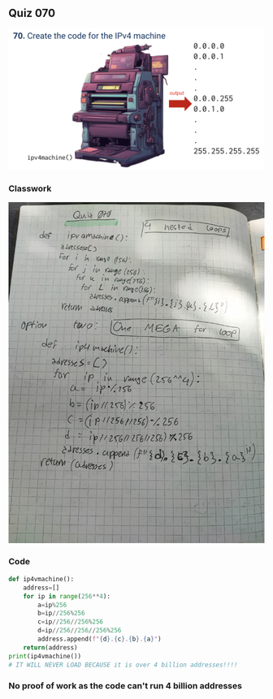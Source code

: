 ## Quiz 070
![](https://github.com/AleksandarDzudzevic/Year_2/blob/main/Quiz071text.png)
### Classwork
![](https://github.com/AleksandarDzudzevic/Year_2/blob/main/quiz070notes.jpg)
### Code
```.py
def ip4vmachine():
    address=[]
    for ip in range(256**4):
        a=ip%256
        b=ip//256%256
        c=ip//256//256%256
        d=ip//256//256//256%256
        address.append(f"{d}.{c}.{b}.{a}")
    return(address)
print(ip4vmachine())
# IT WILL NEVER LOAD BECAUSE it is over 4 billion addresses!!!!
```
### No proof of work as the code can't run 4 billion addresses

